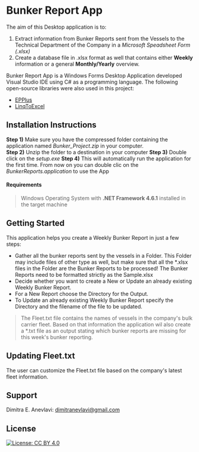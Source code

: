 # Bunker Report App
The aim of this Desktop application is to:
1. Extract information from Bunker Reports sent from the Vessels to the Technical Department of the Company in a *Microsoft Speadsheet Form (.xlsx)* 
2. Create a database file in .xlsx format as well that contains either **Weekly** information or a general **Monthly/Yearly** overview. 

Bunker Report App is a Windows Forms Desktop Application developed Visual Studio IDE using C# as a programming language. The following open-source libraries were also used in this project:
  - [EPPlus][epplus]
  - [LinqToExcel][ltex]

## Installation Instructions

**Step 1)** Make sure you have the compressed folder containing the application named *Bunker_Project.zip* in your computer.  
**Step 2)** Unzip the folder to a destination in your computer
**Step 3)** Double click on the *setup.exe*
**Step 4)** This will automatically run the application for the first time. From now on you can double clic on the *BunkerReports.application* to use the App

#### Requirements 
> Windows Operating System with **.NET Framework 4.6.1** installed in the target machine


## Getting Started

This application helps you create a Weekly Bunker Report in just a few steps:

  - Gather all the bunker reports sent by the vessels in a Folder. This Folder may include files of other type as well, but make sure that all the *.xlsx files in the Folder are the Bunker Reports to be processed! The Bunker Reports need to be formatted strictly as the Sample.xlsx
  - Decide whether you want to create a New or Update an already existing Weekly Bunker Report.
  - For a New Report choose the Directory for the Output.
  - To Update an already existing Weekly Bunker Report specify the Directory and the filename of the file to be updated. 

> The Fleet.txt file contains the names of vessels in the company's bulk carrier fleet. Based on that information the application wil also create a *.txt file as an output stating which bunker reports are missing for this week's bunker reporting. 

## Updating Fleet.txt
The user can customize the Fleet.txt file based on the company's latest fleet information. 

Support
---

Dimitra E. Anevlavi: dimitranevlavi@gmail.com

License
---

[![License: CC BY 4.0](https://img.shields.io/badge/License-CC%20BY%204.0-lightgrey.svg)](https://creativecommons.org/licenses/by/4.0/)






[//]: # (These are reference links used in the body of this note and get stripped out when the markdown processor does its job. There is no need to format nicely because it shouldn't be seen. Thanks SO - http://stackoverflow.com/questions/4823468/store-comments-in-markdown-syntax)


   [epplus]: https://github.com/JanKallman/EPPlus
   [ltex]: https://github.com/paulyoder/LinqToExcel
   [cvhelp]:https://joshclose.github.io/CsvHelper/
   
